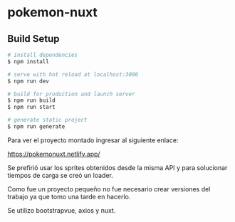 # pokemon-nuxt

## Build Setup

```bash
# install dependencies
$ npm install

# serve with hot reload at localhost:3000
$ npm run dev

# build for production and launch server
$ npm run build
$ npm run start

# generate static project
$ npm run generate
```

Para ver el proyecto montado ingresar al siguiente enlace:

https://pokemonuxt.netlify.app/

Se prefirió usar los sprites obtenidos desde la misma API y para solucionar tiempos de carga se creó un loader.

Como fue un proyecto pequeño no fue necesario crear versiones del trabajo ya que tomo una tarde en hacerlo.

Se utilizo bootstrapvue, axios y nuxt.

